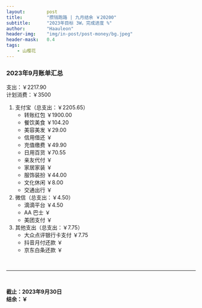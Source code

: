 ```yaml
---
layout:        post
title:         "攒钱跑路 | 九月结余 ￥20200"
subtitle:      "2023年目标 3W，完成进度 %"
author:        "Haauleon"
header-img:    "img/in-post/post-money/bg.jpeg"
header-mask:   0.4
tags:
    - 山樱花
---
```


### 2023年9月账单汇总             
支出：￥2217.90                    
计划消费：￥3500          

1. 支付宝（总支出：￥2205.65）   
    - 转账红包 ￥1900.00   
    - 餐饮美食 ￥104.20    
    - 美容美发 ￥29.00     
    - 信用借还 ￥    
    - 充值缴费 ￥49.90     
    - 日用百货 ￥70.55      
    - 亲友代付 ￥     
    - 家居家装 ￥    
    - 服饰装扮 ￥44.00    
    - 文化休闲 ￥8.00    
    - 交通出行 ￥      
2. 微信（总支出：￥4.50）      
    - 滴滴平台 ￥4.50   
    - AA 巴士 ￥    
    - 美团支付 ￥       
3. 其他支出（总支出：￥7.75）     
    - 大众点评银行卡支付 ￥7.75    
    - 抖音月付还款 ￥    
    - 京东白条还款 ￥   

<br>

---

<br>

**截止：2023年9月30日**      
**结余：￥**        